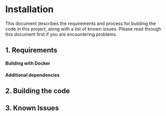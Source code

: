 # Installation

This document describes the requirements and process for building the code
in this project, along with a list of known issues. Please read through this
document first if you are encountering problems.


## 1. Requirements

#### Building with Docker

#### Additional dependencies


## 2. Building the code


## 3. Known Issues

